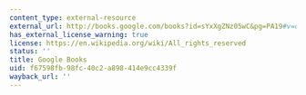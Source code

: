 ```yaml
---
content_type: external-resource
external_url: http://books.google.com/books?id=sYxXgZNz05wC&pg=PA19#v=onepage
has_external_license_warning: true
license: https://en.wikipedia.org/wiki/All_rights_reserved
status: ''
title: Google Books
uid: f67598fb-98fc-40c2-a898-414e9cc4339f
wayback_url: ''
---
```

